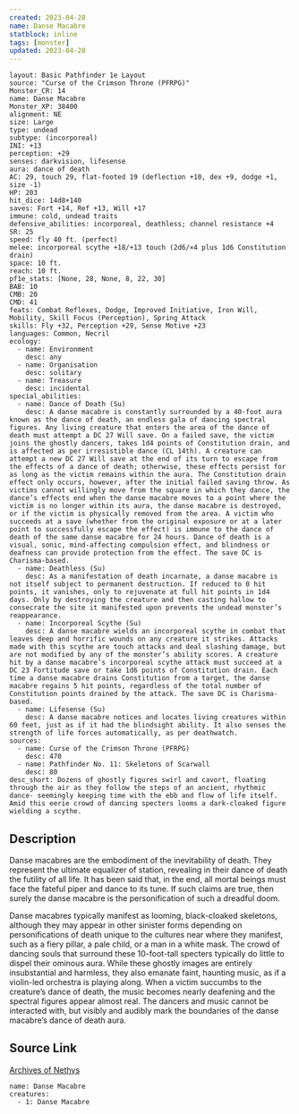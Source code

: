 ```yaml
---
created: 2023-04-28
name: Danse Macabre
statblock: inline
tags: [monster]
updated: 2023-04-28
---
```

```statblock
layout: Basic Pathfinder 1e Layout
source: "Curse of the Crimson Throne (PFRPG)"
Monster_CR: 14
name: Danse Macabre
Monster_XP: 38400
alignment: NE
size: Large
type: undead
subtype: (incorporeal)
INI: +13
perception: +29
senses: darkvision, lifesense
aura: dance of death
AC: 29, touch 29, flat-footed 19 (deflection +10, dex +9, dodge +1, size -1)
HP: 203
hit_dice: 14d8+140
saves: Fort +14, Ref +13, Will +17
immune: cold, undead traits
defensive_abilities: incorporeal, deathless; channel resistance +4
SR: 25
speed: fly 40 ft. (perfect)
melee: incorporeal scythe +18/+13 touch (2d6/×4 plus 1d6 Constitution drain)
space: 10 ft.
reach: 10 ft.
pf1e_stats: [None, 28, None, 8, 22, 30]
BAB: 10
CMB: 20
CMD: 41
feats: Combat Reflexes, Dodge, Improved Initiative, Iron Will, Mobility, Skill Focus (Perception), Spring Attack
skills: Fly +32, Perception +29, Sense Motive +23
languages: Common, Necril
ecology:
  - name: Environment
    desc: any
  - name: Organisation
    desc: solitary
  - name: Treasure
    desc: incidental
special_abilities:
  - name: Dance of Death (Su)
    desc: A danse macabre is constantly surrounded by a 40-foot aura known as the dance of death, an endless gala of dancing spectral figures. Any living creature that enters the area of the dance of death must attempt a DC 27 Will save. On a failed save, the victim joins the ghostly dancers, takes 1d4 points of Constitution drain, and is affected as per irresistible dance (CL 14th). A creature can attempt a new DC 27 Will save at the end of its turn to escape from the effects of a dance of death; otherwise, these effects persist for as long as the victim remains within the aura. The Constitution drain effect only occurs, however, after the initial failed saving throw. As victims cannot willingly move from the square in which they dance, the dance’s effects end when the danse macabre moves to a point where the victim is no longer within its aura, the danse macabre is destroyed, or if the victim is physically removed from the area. A victim who succeeds at a save (whether from the original exposure or at a later point to successfully escape the effect) is immune to the dance of death of the same danse macabre for 24 hours. Dance of death is a visual, sonic, mind-affecting compulsion effect, and blindness or deafness can provide protection from the effect. The save DC is Charisma-based.
  - name: Deathless (Su)
    desc: As a manifestation of death incarnate, a danse macabre is not itself subject to permanent destruction. If reduced to 0 hit points, it vanishes, only to rejuvenate at full hit points in 1d4 days. Only by destroying the creature and then casting hallow to consecrate the site it manifested upon prevents the undead monster’s reappearance.
  - name: Incorporeal Scythe (Su)
    desc: A danse macabre wields an incorporeal scythe in combat that leaves deep and horrific wounds on any creature it strikes. Attacks made with this scythe are touch attacks and deal slashing damage, but are not modified by any of the monster’s ability scores. A creature hit by a danse macabre’s incorporeal scythe attack must succeed at a DC 23 Fortitude save or take 1d6 points of Constitution drain. Each time a danse macabre drains Constitution from a target, the danse macabre regains 5 hit points, regardless of the total number of Constitution points drained by the attack. The save DC is Charisma-based.
  - name: Lifesense (Su)
    desc: A danse macabre notices and locates living creatures within 60 feet, just as if it had the blindsight ability. It also senses the strength of life forces automatically, as per deathwatch.
sources:
  - name: Curse of the Crimson Throne (PFRPG)
    desc: 470
  - name: Pathfinder No. 11: Skeletons of Scarwall
    desc: 80
desc_short: Dozens of ghostly figures swirl and cavort, floating through the air as they follow the steps of an ancient, rhythmic dance- seemingly keeping time with the ebb and flow of life itself. Amid this eerie crowd of dancing specters looms a dark-cloaked figure wielding a scythe.
```
## Description
Danse macabres are the embodiment of the inevitability of death. They represent the ultimate equalizer of station, revealing in their dance of death the futility of all life. It has been said that, in the end, all mortal beings must face the fateful piper and dance to its tune. If such claims are true, then surely the danse macabre is the personification of such a dreadful doom.

 Danse macabres typically manifest as looming, black-cloaked skeletons, although they may appear in other sinister forms depending on personifications of death unique to the cultures near where they manifest, such as a fiery pillar, a pale child, or a man in a white mask. The crowd of dancing souls that surround these 10-foot-tall specters typically do little to dispel their ominous aura. While these ghostly images are entirely insubstantial and harmless, they also emanate faint, haunting music, as if a violin-led orchestra is playing along. When a victim succumbs to the creature’s dance of death, the music becomes nearly deafening and the spectral figures appear almost real. The dancers and music cannot be interacted with, but visibly and audibly mark the boundaries of the danse macabre’s dance of death aura.
## Source Link
[Archives of Nethys](https://aonprd.com/MonsterDisplay.aspx?ItemName=Danse%20Macabre)
```encounter-table
name: Danse Macabre
creatures:
  - 1: Danse Macabre
```
